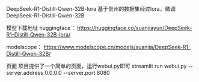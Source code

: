 DeepSeek-R1-Distill-Qwen-32B-lora
基于贵州的数据集经过lora，微调DeepSeek-R1-Distill-Qwen-32B

模型下载地址
huggingface：
https://huggingface.co/suanjiayun/DeepSeek-R1-Distill-Qwen-32B-lora/

modelscope：
https://www.modelscope.cn/models/suanjia/DeepSeek-R1-Distill-Qwen-32B/

页面
项目提供了一个简单的页面，运行webui.py即可
streamlit run webui.py --server.address 0.0.0.0 --server.port 8080
